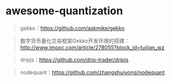 # awesome-quantization

> gekko：https://github.com/askmike/gekko

> 数字货币量化交易框架Gekko开发环境的搭建：http://www.imooc.com/article/278055?block_id=tuijian_wz

> dripjs：https://github.com/drip-trader/dripjs

> nodequant：https://github.com/zhangshuiyong/nodequant

